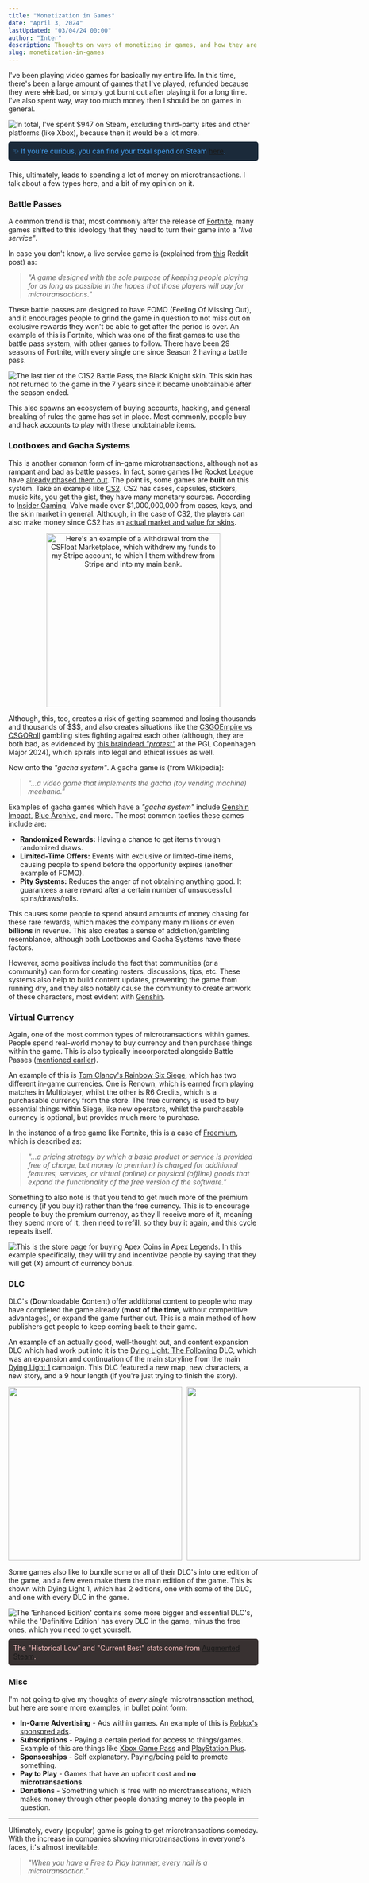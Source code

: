 ```yaml
---
title: "Monetization in Games"
date: "April 3, 2024"
lastUpdated: "03/04/24 00:00"
author: "Inter"
description: Thoughts on ways of monetizing in games, and how they are good and bad.
slug: monetization-in-games
---
```


I've been playing video games for basically my entire life. In this time, there's been a large amount of games that I've played, refunded because they were ~~shit~~ bad, or simply got burnt out after playing it for a long time. I've also spent way, way too much money then I should be on games in general.

<img src="/blog/monetization-in-games/external-funds.png" alt="In total, I've spent $947 on Steam, excluding third-party sites and other platforms (like Xbox), because then it would be a lot more.">

<div style="background-color: #1B2A3A; color: #47A3F3; padding: 10px; margin-bottom: 20px; margin-top: 10px; border-radius: 5px;">
  ✨ If you're curious, you can find your total spend on Steam <a href="https://help.steampowered.com/en/accountdata/AccountSpend" target="_blank" rel="noopener noreferrer">here</a>.
</div>

This, ultimately, leads to spending a lot of money on microtransactions. I talk about a few types here, and a bit of my opinion on it.

### Battle Passes

A common trend is that, most commonly after the release of [Fortnite](https://www.fortnite.com/), many games shifted to this ideology that they need to turn their game into a *"live service"*.

In case you don't know, a live service game is (explained from [this](https://www.reddit.com/r/gaming/comments/bdpmfj/comment/el033rw/?utm_source=share&utm_medium=web3x&utm_name=web3xcss&utm_term=1&utm_content=share_button) Reddit post) as:

> *"A game designed with the sole purpose of keeping people playing for as long as possible in the hopes that those players will pay for microtransactions."*

These battle passes are designed to have FOMO (Feeling Of Missing Out), and it encourages people to grind the game in question to not miss out on exclusive rewards they won't be able to get after the period is over. An example of this is Fortnite, which was one of the first games to use the battle pass system, with other games to follow. There have been 29 seasons of Fortnite, with every single one since Season 2 having a battle pass.

<img src="/blog/monetization-in-games/c1s2-tier75.png" alt="The last tier of the C1S2 Battle Pass, the Black Knight skin. This skin has not returned to the game in the 7 years since it became unobtainable after the season ended.">

This also spawns an ecosystem of buying accounts, hacking, and general breaking of rules the game has set in place. Most commonly, people buy and hack accounts to play with these unobtainable items.

### Lootboxes and Gacha Systems

This is another common form of in-game microtransactions, although not as rampant and bad as battle passes. In fact, some games like Rocket League have [already phased them out](https://www.rocketleague.com/en/news/crates-leaving-rocket-league-later-this-year). The point is, some games are **built** on this system. Take an example like [CS2](https://www.counter-strike.net/). CS2 has cases, capsules, stickers, music kits, you get the gist, they have many monetary sources. According to [Insider Gaming](https://insider-gaming.com/valve-cs-cases-earnings/), Valve made over $1,000,000,000 from cases, keys, and the skin market in general. Although, in the case of CS2, the players can also make money since CS2 has an [actual market and value for skins](https://csfloat.com/db).

<div align="center">
  <img src="/blog/monetization-in-games/csfloat-payout.png" width="350" alt="Here's an example of a withdrawal from the CSFloat Marketplace, which withdrew my funds to my Stripe account, to which I them withdrew from Stripe and into my main bank.">
</div>

Although, this, too, creates a risk of getting scammed and losing thousands and thousands of $$$, and also creates situations like the [CSGOEmpire vs CSGORoll](https://blog.csgoempire.com/the-wars-we-wage/) gambling sites fighting against each other (although, they are both bad, as evidenced by [this braindead *"protest"*](https://www.youtube.com/watch?v=ZcU3hUNOgmo&t=11s) at the PGL Copenhagen Major 2024), which spirals into legal and ethical issues as well.

Now onto the *"gacha system"*. A gacha game is (from Wikipedia):

> *"...a video game that implements the gacha (toy vending machine) mechanic."*

Examples of gacha games which have a *"gacha system"* include [Genshin Impact](https://genshin.hoyoverse.com/en/), [Blue Archive](https://bluearchive.nexon.com/home), and more. The most common tactics these games include are:

* **Randomized Rewards:** Having a chance to get items through randomized draws.
* **Limited-Time Offers:** Events with exclusive or limited-time items, causing people to spend before the opportunity expires (another example of FOMO).
* **Pity Systems:** Reduces the anger of not obtaining anything good. It guarantees a rare reward after a certain number of unsuccessful spins/draws/rolls.

This causes some people to spend absurd amounts of money chasing for these rare rewards, which makes the company many millions or even **billions** in revenue. This also creates a sense of addiction/gambling resemblance, although both Lootboxes and Gacha Systems have these factors.

However, some positives include the fact that communities (or a community) can form for creating rosters, discussions, tips, etc. These systems also help to build content updates, preventing the game from running dry, and they also notably cause the community to create artwork of these characters, most evident with [Genshin](https://genshin.global/art-gallery/official-artwork/).

### Virtual Currency

Again, one of the most common types of microtransactions within games. People spend real-world money to buy currency and then purchase things within the game. This is also typically incoorporated alongside Battle Passes ([mentioned earlier](#using-battle-passes-for-monetization)). 

An example of this is [Tom Clancy's Rainbow Six Siege](https://www.ubisoft.com/en-gb/game/rainbow-six/siege), which has two different in-game currencies. One is Renown, which is earned from playing matches in Multiplayer, whilst the other is R6 Credits, which is a purchasable currency from the store. The free currency is used to buy essential things within Siege, like new operators, whilst the purchasable currency is optional, but provides much more to purchase. 

In the instance of a free game like Fortnite, this is a case of [Freemium](https://en.wikipedia.org/wiki/Freemium), which is described as:

> *"...a pricing strategy by which a basic product or service is provided free of charge, but money (a premium) is charged for additional features, services, or virtual (online) or physical (offline) goods that expand the functionality of the free version of the software."*

Something to also note is that you tend to get much more of the premium currency (if you buy it) rather than the free currency. This is to encourage people to buy the premium currency, as they'll receive more of it, meaning they spend more of it, then need to refill, so they buy it again, and this cycle repeats itself. 

<img src="/blog/monetization-in-games/apex-coins.png" alt="This is the store page for buying Apex Coins in Apex Legends. In this example specifically, they will try and incentivize people by saying that they will get (X) amount of currency bonus.">

### DLC

DLC's (**D**own**l**oadable **C**ontent) offer additional content to people who may have completed the game already (**most of the time**, without competitive advantages), or expand the game further out. This is a main method of how publishers get people to keep coming back to their game. 

An example of an actually good, well-thought out, and content expansion DLC which had work put into it is the [Dying Light: The Following](https://en.wikipedia.org/wiki/Dying_Light:_The_Following) DLC, which was an expansion and continuation of the main storyline from the main [Dying Light 1](https://store.steampowered.com/app/239140/Dying_Light/) campaign. This DLC featured a new map, new characters, a new story, and a 9 hour length (if you're just trying to finish the story).

<div style="display: grid; grid-template-columns: repeat(2, 1fr); gap: 10px;">
  <img src="/blog/monetization-in-games/dl1-dlc.png" width="350">
  <img src="/blog/monetization-in-games/dl1-dlc-2.png" width="350">
 </div>

Some games also like to bundle some or all of their DLC's into one edition of the game, and a few even make them the main edition of the game. This is shown with Dying Light 1, which has 2 editions, one with some of the DLC, and one with every DLC in the game.

<img src="/blog/monetization-in-games/dl1-bundles.png" alt="The 'Enhanced Edition' contains some more bigger and essential DLC's, while the 'Definitive Edition' has every DLC in the game, minus the free ones, which you need to get yourself.">

<div style="background-color: #383131; color: #FFC5C5; padding: 10px; margin-bottom: 20px; margin-top: 10px; border-radius: 5px;">
  The "Historical Low" and "Current Best" stats come from <a href="https://augmentedsteam.com/" target="_blank" rel="noopener noreferrer">Augmented Steam</a>.
</div>

### Misc 

I'm not going to give my thoughts of *every single* microtransaction method, but here are some more examples, in bullet point form:

* **In-Game Advertising** - Ads within games. An example of this is [Roblox's sponsored ads](https://brands.roblox.com/solutions/advertising).
* **Subscriptions** - Paying a certain period for access to things/games. Example of this are things like [Xbox Game Pass](https://www.xbox.com/en-GB/xbox-game-pass) and [PlayStation Plus](https://www.playstation.com/en-gb/ps-plus/).
* **Sponsorships** - Self explanatory. Paying/being paid to promote something.
* **Pay to Play** - Games that have an upfront cost and **no microtransactions**.
* **Donations** - Something which is free with no microtranscations, which makes money through other people donating money to the people in question. 

---

Ultimately, every (popular) game is going to get microtransactions someday. With the increase in companies shoving microtransactions in everyone's faces, it's almost inevitable.

> *"When you have a Free to Play hammer, every nail is a microtransaction."*